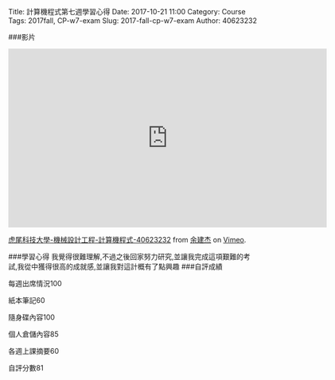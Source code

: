 Title: 計算機程式第七週學習心得
Date: 2017-10-21 11:00
Category: Course
Tags: 2017fall, CP-w7-exam
Slug: 2017-fall-cp-w7-exam
Author: 40623232


<!-- PELICAN_END_SUMMARY -->


###影片
<iframe src="https://player.vimeo.com/video/240272666" width="640" height="360" frameborder="0" webkitallowfullscreen mozallowfullscreen allowfullscreen></iframe>
<p><a href="https://vimeo.com/240272666">虎尾科技大學-機械設計工程-計算機程式-40623232</a> from <a href="https://vimeo.com/user73415380">余建杰</a> on <a href="https://vimeo.com">Vimeo</a>.</p>

###學習心得
我覺得很難理解,不過之後回家努力研究,並讓我完成這項艱難的考試,我從中獲得很高的成就感,並讓我對這計概有了點興趣
###自評成績

每週出席情況100

紙本筆記60

隨身碟內容100

個人倉儲內容85

各週上課摘要60

自評分數81



